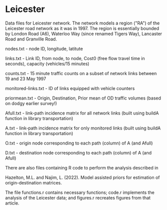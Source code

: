 # Leicester

Data files for Leicester network. The network models a region ("RA") of the Leicester road network as it was in 1997. The region is essentially bounded by London Road (A6), Waterloo Way (since renamed Tigers Way), Lancaster Road and Granville Road.

nodes.txt - node ID, longitude, latitute

links.txt - Link ID, from node, to node, Cost0 (free flow travel time in seconds), capacity (vehicles/15 minutes)

counts.txt - 15 minute traffic counts on a subset of network links between 19 and 23 May 1997

monitored-links.txt - ID of links equipped with vehicle counters 

priormean.txt - Origin, Destination, Prior mean of OD traffic volumes (based on dodgy earlier survey!)

Afull.txt - link-path incidence matrix for all network links (built using buildA function in library transportation)

A.txt - link-path incidence matrix for only monitored links (built using buildA function in library transportation)

O.txt - origin node corresponding to each path (column) of A (and Afull)

D.txt - destination node corresponding to each path (column) of A (and Afull)

There are also files containing R code to perform the analysis described in 

Hazelton, M.L. and Najim, L. (2022). Model assisted priors for estimation of origin-destination matrices.

The file functions.r contains necessary functions; code.r implements the analysis of the Leicester data; and figures.r recreates figures from that article.



